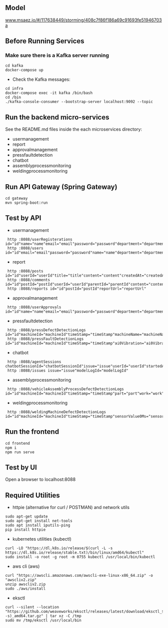 # 

## Model
www.msaez.io/#/117638449/storming/408c7f86f186a69c91693fe51946703a

## Before Running Services
### Make sure there is a Kafka server running
```
cd kafka
docker-compose up
```
- Check the Kafka messages:
```
cd infra
docker-compose exec -it kafka /bin/bash
cd /bin
./kafka-console-consumer --bootstrap-server localhost:9092 --topic
```

## Run the backend micro-services
See the README.md files inside the each microservices directory:

- usermanagement
- report
- approvalmanagement
- pressfaultdetection
- chatbot
- assemblyprocessmonitoring
- weldingprocessmonitoring


## Run API Gateway (Spring Gateway)
```
cd gateway
mvn spring-boot:run
```

## Test by API
- usermanagement
```
 http :8088/userRegisterations id="id"name="name"email="email"password="password"department="department"createdAt="createdAt"
 http :8088/users id="id"email="email"password="password"name="name"department="department"isApproved="isApproved"createdAt="createdAt"updatedAt="updatedAt"
```
- report
```
 http :8088/posts id="id"userId="userId"title="title"content="content"createdAt="createdAt"updatedAt="updatedAt"issue="issue"isSolved="isSolved"
 http :8088/comments id="id"postId="postId"userId="userId"parentId="parentId"content="content"createdAt="createdAt"updatedAt="updatedAt"isDeleted="isDeleted"
 http :8088/reports id="id"postId="postId"reportUrl="reportUrl"
```
- approvalmanagement
```
 http :8088/userApprovals id="id"name="name"email="email"password="password"department="department"createdAt="createdAt"
```
- pressfaultdetection
```
 http :8088/pressDefectDetectionLogs id="id"machineId="machineId"timeStamp="timeStamp"machineName="machineName"itemNo="itemNo"pressTime="pressTime"pressure1="pressure1"pressure2="pressure2"pressure3="pressure3"defectCluster="defectCluster"defectType="defectType"issue="issue"isSolved="isSolved"
 http :8088/pressFaultDetectionLogs id="id"machineId="machineId"timeStamp="timeStamp"ai0Vibration="ai0Vibration"ai1Vibration="ai1Vibration"ai2Current="ai2Current"issue="issue"isSolved="isSolved"
```
- chatbot
```
 http :8088/agentSessions chatbotSessionId="chatbotSessionId"issue="issue"userId="userId"startedAt="startedAt"endedAt="endedAt"isReported="isReported"isTerminated="isTerminated"
 http :8088/issues issue="issue"modelLogId="modelLogId"
```
- assemblyprocessmonitoring
```
 http :8088/vehicleAssemblyProcessDefectDetectionLogs id="id"machineId="machineId"timeStamp="timeStamp"part="part"work="work"category="category"imageUrl="imageUrl"imageName="imageName"imageWidth="imageWidth"imageHeight="imageHeight"issue="issue"isSolved="isSolved"
```
- weldingprocessmonitoring
```
 http :8088/weldingMachineDefectDetectionLogs id="id"machineId="machineId"timeStamp="timeStamp"sensorValue0Ms="sensorValue0ms"sensorValue312Ms="sensorValue3.12ms"sensorValue625Ms="sensorValue6.25ms"sensorValue938Ms="sensorValue9.38ms"sensorValue125Ms="sensorValue12.5ms"sensorValue1562Ms="sensorValue15.62ms"sensorValue1875Ms="sensorValue18.75ms"sensorValue2188Ms="sensorValue21.88ms"sensorValue25Ms="sensorValue25ms"sensorValue2812Ms="sensorValue28.12ms"sensorValue3125Ms="sensorValue31.25ms"sensorValue3438Ms="sensorValue34.38ms"sensorValue375Ms="sensorValue37.5ms"sensorValue4062Ms="sensorValue40.62ms"issue="issue"isSolved="isSolved"
```


## Run the frontend
```
cd frontend
npm i
npm run serve
```

## Test by UI
Open a browser to localhost:8088

## Required Utilities

- httpie (alternative for curl / POSTMAN) and network utils
```
sudo apt-get update
sudo apt-get install net-tools
sudo apt install iputils-ping
pip install httpie
```

- kubernetes utilities (kubectl)
```
curl -LO "https://dl.k8s.io/release/$(curl -L -s https://dl.k8s.io/release/stable.txt)/bin/linux/amd64/kubectl"
sudo install -o root -g root -m 0755 kubectl /usr/local/bin/kubectl
```

- aws cli (aws)
```
curl "https://awscli.amazonaws.com/awscli-exe-linux-x86_64.zip" -o "awscliv2.zip"
unzip awscliv2.zip
sudo ./aws/install
```

- eksctl 
```
curl --silent --location "https://github.com/weaveworks/eksctl/releases/latest/download/eksctl_$(uname -s)_amd64.tar.gz" | tar xz -C /tmp
sudo mv /tmp/eksctl /usr/local/bin
```
